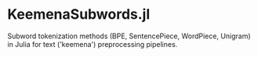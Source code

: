 # KeemenaSubwords.jl
Subword tokenization methods (BPE, SentencePiece, WordPiece, Unigram) in Julia for text ('keemena') preprocessing pipelines.
